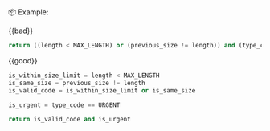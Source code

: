 <tip-box>

:package: Example: 

{{bad}}
```python
return ((length < MAX_LENGTH) or (previous_size != length)) and (type_code == URGENT)
```

{{good}}
```python
is_within_size_limit = length < MAX_LENGTH
is_same_size = previous_size != length
is_valid_code = is_within_size_limit or is_same_size

is_urgent = type_code == URGENT

return is_valid_code and is_urgent
```

</tip-box>